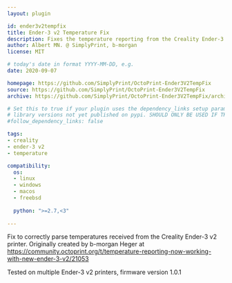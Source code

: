```yaml
---
layout: plugin

id: ender3v2tempfix
title: Ender-3 v2 Temperature Fix
description: Fixes the temperature reporting from the Creality Ender-3 v2 printer
author: Albert MN. @ SimplyPrint, b-morgan
license: MIT

# today's date in format YYYY-MM-DD, e.g.
date: 2020-09-07

homepage: https://github.com/SimplyPrint/OctoPrint-Ender3V2TempFix
source: https://github.com/SimplyPrint/OctoPrint-Ender3V2TempFix
archive: https://github.com/SimplyPrint/OctoPrint-Ender3V2TempFix/archive/master.zip

# Set this to true if your plugin uses the dependency_links setup parameter to include
# library versions not yet published on pypi. SHOULD ONLY BE USED IF THERE IS NO OTHER OPTION!
#follow_dependency_links: false

tags:
- creality
- ender-3 v2
- temperature

compatibility:
  os:
  - linux
  - windows
  - macos
  - freebsd
      
  python: ">=2.7,<3"
      
---
```


Fix to correctly parse temperatures received from the Creality Ender-3 v2 printer.
Originally created by b-morgan Heger at https://community.octoprint.org/t/temperature-reporting-now-working-with-new-ender-3-v2/21053

Tested on multiple Ender-3 v2 printers, firmware version 1.0.1